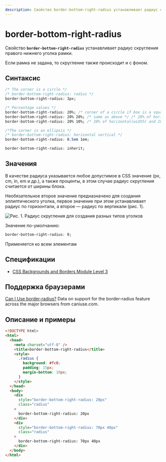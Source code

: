 ```yaml
---
description: Свойство border-bottom-right-radius устанавливает радиус скругления правого нижнего уголка рамки
---
```


# border-bottom-right-radius

Свойство **`border-bottom-right-radius`** устанавливает радиус скругления правого нижнего уголка рамки.

Если рамка не задана, то скругление также происходит и с фоном.

## Синтаксис

```css
/* The corner is a circle */
/* border-bottom-right-radius: radius */
border-bottom-right-radius: 3px;

/* Percentage values */
border-bottom-right-radius: 20%; /* corner of a circle if box is a square or else corner of a rectangle */
border-bottom-right-radius: 20% 20%; /* same as above */ /* 20% of horizontal(width) and vertical(height) */
border-bottom-right-radius: 20% 10%; /* 20% of horizontal(width) and 10% of vertical(height) */

/*The corner is an ellipsis */
/* border-bottom-right-radius: horizontal vertical */
border-bottom-right-radius: 0.5em 1em;

border-bottom-right-radius: inherit;
```

## Значения

В качестве радиуса указывается любое допустимое в CSS значение (px, cm, in, em и др.), а также проценты, в этом случае радиус скругления считается от ширины блока.

Необязательное второе значение предназначено для создания эллиптического уголка, первое значение при этом устанавливает радиус по горизонтали, а второе — радиус по вертикали (рис. 1).

![Рис. 1. Радиус скругления для создания разных типов уголков](css_border-bottom-right-radius_1.png)

Значение по-умолчанию:

```css
border-bottom-right-radius: 0;
```

Применяется ко всем элементам

## Спецификации

- [CSS Backgrounds and Borders Module Level 3](http://dev.w3.org/csswg/css3-background/#border-bottom-right-radius)

## Поддержка браузерами

<p class="ciu_embed" data-feature="border-radius" data-periods="future_1,current,past_1,past_2">
  <a href="http://caniuse.com/#feat=border-radius">Can I Use border-radius?</a> Data on support for the border-radius feature across the major browsers from caniuse.com.
</p>

## Описание и примеры

```html
<!DOCTYPE html>
<html>
  <head>
    <meta charset="utf-8" />
    <title>border-bottom-right-radius</title>
    <style>
      .radius {
        background: #fc0;
        padding: 15px;
        margin-bottom: 10px;
      }
    </style>
  </head>
  <body>
    <div
      style="border-bottom-right-radius: 20px"
      class="radius"
    >
      border-bottom-right-radius: 20px
    </div>
    <div
      style="border-bottom-right-radius: 70px 40px"
      class="radius"
    >
      border-bottom-right-radius: 70px 40px
    </div>
  </body>
</html>
```
